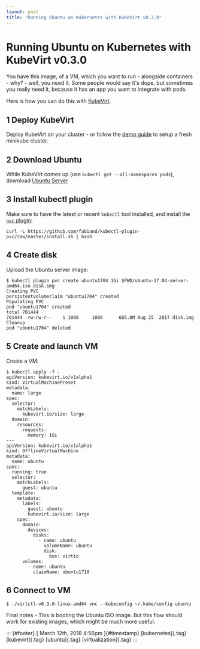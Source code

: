 ```yaml
---
layout: post
title: "Running Ubuntu on Kubernetes with KubeVirt v0.3.0"
---
```



Running Ubuntu on Kubernetes with KubeVirt v0.3.0
=================================================

You have this image, of a VM, which you want to run - alongside
containers - why? - well, you need it. Some people would say it's dope,
but sometimes you really need it, because it has an app you want to
integrate with pods.

Here is how you can do this with
[KubeVirt](https://github.com/kubevirt).

1 Deploy KubeVirt
-----------------

Deploy KubeVirt on your cluster - or follow the [demo
guide](https://github.com/kubevirt/demo) to setup a fresh minikube
cluster.

2 Download Ubuntu
-----------------

While KubeVirt comes up (use `kubectl get --all-namespaces pods`),
download [Ubuntu Server](https://www.ubuntu.com/download/server)

3 Install kubectl plugin
------------------------

Make sure to have the latest or recent `kubectl` tool installed, and
install the [`pvc`
plugin](https://github.com/fabiand/kubectl-plugin-pvc):

    curl -L https://github.com/fabiand/kubectl-plugin-pvc/raw/master/install.sh | bash

4 Create disk
-------------

Upload the Ubuntu server image:

    $ kubectl plugin pvc create ubuntu1704 1Gi $PWD/ubuntu-17.04-server-amd64.iso disk.img
    Creating PVC
    persistentvolumeclaim "ubuntu1704" created
    Populating PVC
    pod "ubuntu1704" created
    total 701444
    701444 -rw-rw-r--    1 1000     1000      685.0M Aug 25  2017 disk.img
    Cleanup
    pod "ubuntu1704" deleted

5 Create and launch VM
----------------------

Create a VM:

    $ kubectl apply -f -
    apiVersion: kubevirt.io/v1alpha1
    kind: VirtualMachinePreset
    metadata:
      name: large
    spec:
      selector:
        matchLabels:
          kubevirt.io/size: large
      domain:
        resources:
          requests:
            memory: 1Gi
    ---
    apiVersion: kubevirt.io/v1alpha1
    kind: OfflineVirtualMachine
    metadata:
      name: ubuntu
    spec:
      running: true
      selector:
        matchLabels:
          guest: ubuntu
      template:
        metadata:
          labels: 
            guest: ubuntu
            kubevirt.io/size: large
        spec:
          domain:
            devices:
              disks:
                - name: ubuntu
                  volumeName: ubuntu
                  disk:
                    bus: virtio
          volumes:
            - name: ubuntu
              claimName: ubuntu1710

6 Connect to VM
---------------

    $ ./virtctl-v0.3.0-linux-amd64 vnc --kubeconfig ~/.kube/config ubuntu

Final notes - This is booting the Ubuntu ISO image. But this flow should
work for existing images, which might be much more useful.

::: {#footer}
[ March 12th, 2018 4:56pm ]{#timestamp} [kubernetes]{.tag}
[kubevirt]{.tag} [ubuntu]{.tag} [virtualization]{.tag}
:::
